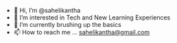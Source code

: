 - 👋 Hi, I’m @sahelikantha
- 👀 I’m interested in Tech and New Learning Experiences
- 🌱 I’m currently brushing up the basics
- 📫 How to reach me ... sahelikantha@gmail.com

<!---
sahelikantha/sahelikantha is a ✨ special ✨ repository because its `README.md` (this file) appears on your GitHub profile.
You can click the Preview link to take a look at your changes.
--->
